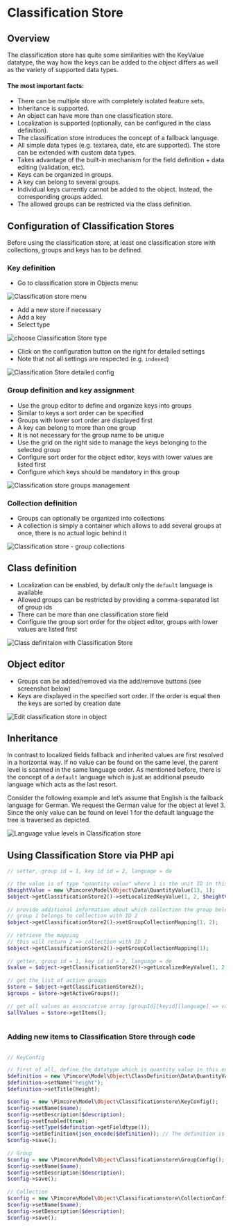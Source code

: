 # Classification Store

## Overview

The classification store has quite some similarities with the KeyValue datatype, the way how the keys can be added to 
the object differs as well as the variety of supported data types.

#### The most important facts:
* There can be multiple store with completely isolated feature sets.
* Inheritance is supported.
* An object can have more than one classification store.
* Localization is supported (optionally, can be configured in the class definition).
* The classification store introduces the concept of a fallback language.
* All simple data types (e.g. textarea, date, etc are supported). The store can be extended with custom data types.
* Takes advantage of the built-in mechanism for the field definition + data editing (validation, etc).
* Keys can be organized in groups.
* A key can belong to several groups.
* Individual keys currently cannot be added to the object. Instead, the corresponding groups added.
* The allowed groups can be restricted via the class definition.


## Configuration of Classification Stores

Before using the classification store, at least one classification store with collections, groups and keys has to be
defined. 

### Key definition
* Go to classification store in Objects menu:

![Classification store menu](../../../img/Objects_ClassificationStore_menu.png)

* Add a new store if necessary
* Add a key
* Select type

![choose Classification Store type](../../../img/Objects_ClassificationStore_type.png)

* Click on the configuration button on the right for detailed settings
* Note that not all settings are respected (e.g. `indexed`)

![Classification Store detailed config](../../../img/Objects_ClassificationStore_detailed_config.png)


### Group definition and key assignment
* Use the group editor to define and organize keys into groups
* Similar to keys a sort order can be specified
* Groups with lower sort order are displayed first
* A key can belong to more than one group
* It is not necessary for the group name to be unique
* Use the grid on the right side to manage the keys belonging to the selected group
* Configure sort order for the object editor, keys with lower values are listed first
* Configure which keys should be mandatory in this group

![Classification store groups management](../../../img/Objects_ClassificationStore_groups_grid.png)

### Collection definition

* Groups can optionally be organized into collections
* A collection is simply a container which allows to add several groups at once, there is no actual logic behind it

![Classification store - group collections](../../../img/Objects_ClassificationStore_group_collections_grid.png)


## Class definition

* Localization can be enabled, by default only the `default` language is available
* Allowed groups can be restricted by providing a comma-separated list of group ids
* There can be more than one classification store field 
* Configure the group sort order for the object editor, groups with lower values are listed first

![Class definitaion with Classification Store](../../../img/Objects_ClassificationStore_classes.png)


## Object editor

* Groups can be added/removed via the add/remove buttons (see screenshot below)
* Keys are displayed in the specified sort order. If the order is equal then the keys are sorted by creation date

![Edit classification store in object](../../../img/Objects_ClassificationStore_edit_object.png)


## Inheritance

In contrast to localized fields fallback and inherited values are first resolved in a horizontal way. 
If no value can be found on the same level, the parent level is scanned in the same language order. 
As mentioned before, there is the concept of a `default` language which is just an additional pseudo language 
which acts as the last resort.

Consider the following example and let’s assume that English is the fallback language for German. 
We request the German value for the object at level 3. 
Since the only value can be found on level 1 for the default language the tree is traversed as depicted.

![Language value levels in Classification store](../../../img/Objects_ClassificationStore_levels.png)

## Using Classification Store via PHP api

```php
// setter, group id = 1, key id id = 2, language = de

// the value is of type "quantity value" where 1 is the unit ID in this example
$heightValue = new \Pimcore\Model\Object\Data\QuantityValue(13, 1);
$object->getClassificationStore2()->setLocalizedKeyValue(1, 2, $heightValue, "de");
  
// provide additional information about which collection the group belongs to
// group 1 belongs to collection with ID 2
$object->getClassificationStore2()->setGroupCollectionMapping(1, 2);
  
// retrieve the mapping 
// this will return 2 => collection with ID 2
$object->getClassificationStore2()->getGroupCollectionMapping(1);
  
// getter, group id = 1, key id id = 2, language = de
$value = $object->getClassificationStore2()->getLocalizedKeyValue(1, 2, "de");
  
// get the list of active groups
$store = $object->getClassificationStore2();
$groups = $store->getActiveGroups();
  
// get all values as associative array [groupId][keyid][language] => value
$allValues = $store->getItems();
   
```

### Adding new items to Classification Store through code

```php

// KeyConfig

// first of all, define the datatype which is quantity value in this example
$definition = new \Pimcore\Model\Object\ClassDefinition\Data\QuantityValue();
$definition->setName("height");
$definition->setTitle(Height);

$config = new \Pimcore\Model\Object\Classificationstore\KeyConfig();
$config->setName($name);
$config->setDescription($description);
$config->setEnabled(true);
$config->setType($definition->getFieldtype());
$config->setDefinition(json_encode($definition)); // The definition is used in object editor to render fields
$config->save();  
  
// Group
$config = new \Pimcore\Model\Object\Classificationstore\GroupConfig();
$config->setName($name);
$config->setDescription($description);
$config->save();
  
// Collection
$config = new \Pimcore\Model\Object\Classificationstore\CollectionConfig();
$config->setName($name);
$config->setDescription($description);
$config->save();
```

